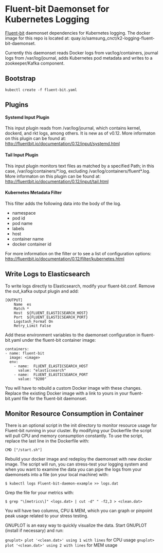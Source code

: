 # Fluent-bit Daemonset for Kubernetes Logging

[Fluent-bit](http://fluentbit.io/) daemonset dependencies for Kubernetes logging. The docker image for this repo is located at: quay.io/samsung_cnct/k2-logging-fluent-bit-daemonset.

Currently this daemonset reads Docker logs from var/log/containers, journal logs from /var/log/journal, adds Kubernetes pod metadata and writes to a zookeeper/Kafka component.

## Bootstrap
```
kubectl create -f fluent-bit.yaml
```

## Plugins

#### Systemd Input Plugin

This input plugin reads from /var/log/journal, which contains kernel, dockerd, and rkt logs, among others. It is new as of v0.12.
More informaton on this plugin can be found at:
http://fluentbit.io/documentation/0.12/input/systemd.html

#### Tail Input Plugin

This input plugin monitors text files as matched by a specified Path; in this case, /var/log/containers/*.log, excluding   /var/log/containers/fluent\*.log.
More informaton on this plugin can be found at:
http://fluentbit.io/documentation/0.12/input/tail.html

#### Kubernetes Metadata Filter

This filter adds the following data into the body of the log.
* namespace
* pod id
* pod name
* labels
* host
* container name
* docker container id

For more information on the filter or to see a list of configuration options: http://fluentbit.io/documentation/0.12/filter/kubernetes.html

## Write Logs to Elasticsearch

To write logs directly to Elasticsearch, modify your fluent-bit.conf. Remove the out_kafka output plugin and add:
```
[OUTPUT]
    Name  es
    Match *
    Host  ${FLUENT_ELASTICSEARCH_HOST}
    Port  ${FLUENT_ELASTICSEARCH_PORT}
    Logstash_Format On
    Retry_Limit False
```

Add these environment variables to the daemonset configuration in fluent-bit.yaml under the fluent-bit container image:
```
containers:
- name: fluent-bit
  image: <image>
  env:
    - name:  FLUENT_ELASTICSEARCH_HOST
      value: "elasticsearch"
    - name:  FLUENT_ELASTICSEARCH_PORT
      value: "9200"
```

You will have to rebuild a custom Docker image with these changes. Replace the existing Docker image with a link to yours in your fluent-bit.yaml file for the fluent-bit daemonset.

## Monitor Resource Consumption in Container

There is an optional script in the init directory to monitor resource usage for Fluent-bit running in your cluster. By modifying your Dockerfile the script will pull CPU and memory consumption constantly. To use the script, replace the last line in the Dockerfile with:

```
CMD ["/start.sh"]
```

Rebuild your docker image and redeploy the daemonset with new docker image. The script will run, you can stress-test your logging system and when you want to examine the data you can pipe the logs from your daemonsets into a file (on your local machine) with:

```
$ kubectl logs Fluent-bit-daemon-example >> logs.dat
```

Grep the file for your metrics with:

```
$ grep "\[metrics\]" <logs.dat> | cut -d" " -f2,3 > <clean.dat>
```

You will have two columns, CPU & MEM, which you can graph or pinpoint peak usage related to your stress testing.

GNUPLOT is an easy way to quickly visualize the data. Start GNUPLOT (install if necessary) and run:

`gnuplot> plot '<clean.dat>' using 1 with lines` for CPU usage
`gnuplot> plot '<clean.dat>' using 2 with lines` for MEM usage
